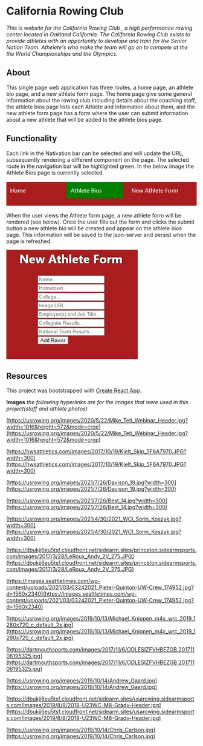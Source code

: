 # California Rowing Club

*This is website for the California Rowing Club , a high performance rowing center located in Oakland California. The California Rowing Club exists to provide athletes with an opportunity to develope and train for the Senior Nation Team. Athelete's who make the team will go on to compete at the the World Championships and the Olympics.*

## About

This single page web application has three routes, a home page, an athlete bio page, and a new athlete form page. The home page give some general information about the rowing club including details about the coaching staff, the athlete bios page lists each Athlete and information about them, and the new athlete form page has a form where the user can submit information about a new athlete that will be added to the athlete bios page. 

## Functionality

Each link in the Nativation bar can be selected and will update the URL, subsequently rendering a different component on the page. The selected route in the navigation bar will be highlighted green. In the below image the Athlete Bios page is currently selected.

![image](images/navigation_bar.jpg)

When the user views the Athlete form page, a new athlete form will be rendered (see below). Once the user fills out the form and clicks the submit button a new athlete bio will be created and appear on the athlete bios page. This information will be saved to the json-server and persist when the page is refreshed.

![image](images/athlete_form.jpg)




## Resources

This project was bootstrapped with [Create React App](https://github.com/facebook/create-react-app).

__Images__
*the following hyperlinks are for the images that were used in this project(staff and athlete photos)*

[https://usrowing.org/images/2020/5/22/Mike_Teti_Webinar_Header.jpg?width=1016&height=572&mode=crop](https://usrowing.org/images/2020/5/22/Mike_Teti_Webinar_Header.jpg?width=1016&height=572&mode=crop)

[https://hwsathletics.com/images/2017/10/19/Kielt_Skip_5F6A7970.JPG?width=300](https://hwsathletics.com/images/2017/10/19/Kielt_Skip_5F6A7970.JPG?width=300)

[https://usrowing.org/images/2021/7/26/Davison_19.jpg?width=300](https://usrowing.org/images/2021/7/26/Davison_19.jpg?width=300)

[https://usrowing.org/images/2021/7/26/Best_14.jpg?width=300](https://usrowing.org/images/2021/7/26/Best_14.jpg?width=300)

[https://usrowing.org/images/2021/4/30/2021_WCI_Sorin_Koszyk.jpg?width=300](https://usrowing.org/images/2021/4/30/2021_WCI_Sorin_Koszyk.jpg?width=300)

[https://dbukjj6eu5tsf.cloudfront.net/sidearm.sites/princeton.sidearmsports.com/images/2017/3/28/LeRoux_Andy_2V_275.JPG](https://dbukjj6eu5tsf.cloudfront.net/sidearm.sites/princeton.sidearmsports.com/images/2017/3/28/LeRoux_Andy_2V_275.JPG)

[https://images.seattletimes.com/wp-content/uploads/2021/03/03242021_Pieter-Quinton-UW-Crew_174952.jpg?d=1560x2340](https://images.seattletimes.com/wp-content/uploads/2021/03/03242021_Pieter-Quinton-UW-Crew_174952.jpg?d=1560x2340)

[https://usrowing.org/images/2019/10/13/Michael_Knippen_m4x_wrc_2019_1280x720_c_default_2x.jpg](https://usrowing.org/images/2019/10/13/Michael_Knippen_m4x_wrc_2019_1280x720_c_default_2x.jpg)

[https://dartmouthsports.com/images/2017/11/6/ODLESIZFVHBEZGB.20171106195325.jpg](https://dartmouthsports.com/images/2017/11/6/ODLESIZFVHBEZGB.20171106195325.jpg)

[https://usrowing.org/images/2019/10/14/Andrew_Gaard.jpg](https://usrowing.org/images/2019/10/14/Andrew_Gaard.jpg)

[https://dbukjj6eu5tsf.cloudfront.net/sidearm.sites/usarowing.sidearmsports.com/images/2019/8/9/2018-U23WC-M8-Grady-Header.jpg](https://dbukjj6eu5tsf.cloudfront.net/sidearm.sites/usarowing.sidearmsports.com/images/2019/8/9/2018-U23WC-M8-Grady-Header.jpg)

[https://usrowing.org/images/2019/10/14/Chris_Carlson.jpg](https://usrowing.org/images/2019/10/14/Chris_Carlson.jpg)